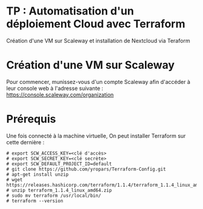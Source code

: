 # TP : Automatisation d'un déploiement Cloud avec Terraform
Création d'une VM sur Scaleway et installation de Nextcloud via Teraform

# Création d'une VM sur Scaleway
Pour commencer, munissez-vous d'un compte Scaleway afin d'accéder à leur console web à l'adresse suivante : https://console.scaleway.com/organization

# Prérequis
Une fois connecté à la machine virtuelle, On peut installer Terraform sur cette dernière :
```
# export SCW_ACCESS_KEY=<clé d'accès>
# export SCW_SECRET_KEY=<clé secrète>
# export SCW_DEFAULT_PROJECT_ID=default
# git clone https://github.com/yropars/Terraform-Config.git 
# apt-get install unzip
# wget https://releases.hashicorp.com/terraform/1.1.4/terraform_1.1.4_linux_amd64.zip
# unzip terraform_1.1.4_linux_amd64.zip
# sudo mv terraform /usr/local/bin/
# terraform --version
```
